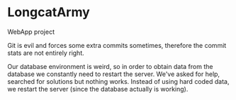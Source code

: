 LongcatArmy
===========

WebApp project


Git is evil and forces some extra commits sometimes, therefore the commit stats are not entirely right.

Our database environment is weird, so in order to obtain data from the database we constantly need to restart the server. 
We've asked for help, searched for solutions but nothing works. Instead of using hard coded data, we restart the server 
(since the database actually is working).
